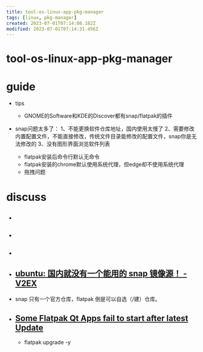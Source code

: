 ```yaml
---
title: tool-os-linux-app-pkg-manager
tags: [linux, pkg-manager]
created: 2023-07-01T07:14:08.182Z
modified: 2023-07-01T07:14:31.456Z
---
```


# tool-os-linux-app-pkg-manager

# guide

- tips
  - GNOME的Software和KDE的Discover都有snap/flatpak的插件

- snap问题太多了：
  1、不能更换软件仓库地址，国内使用太慢了
  2、需要修改内置配置文件，不能直接修改，传统文件目录能修改的配置文件，snap你是无法修改的
  3、没有图形界面浏览软件列表
  - flatpak安装后命令行默认无命令
  - flatpak安装的chrome默认使用系统代理，但edge却不使用系统代理
  - 拖拽问题
# discuss
- ## 

- ## 

- ## 

- ## [ubuntu: 国内就没有一个能用的 snap 镜像源！ - V2EX](https://www.v2ex.com/t/549889)
- snap 只有一个官方仓库，flatpak 倒是可以自选（/建）仓库。

- ## [Some Flatpak Qt Apps fail to start after latest Update](https://forum.manjaro.org/t/some-flatpak-qt-apps-fail-to-start-after-latest-update/99973)
  - flatpak upgrade -y
